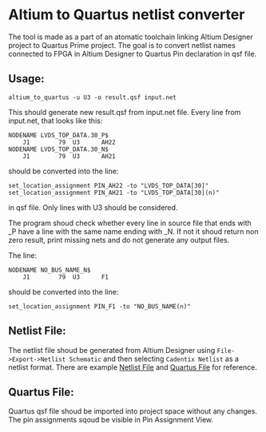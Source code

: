 Altium to Quartus netlist converter
===================================

The tool is made as a part of an atomatic toolchain linking Altium Designer project to Quartus Prime project. The goal is to convert netlist names connected to FPGA in Altium Designer to Quartus Pin declaration in qsf file.

## Usage:

`altium_to_quartus -u U3 -o result.qsf input.net` 

This should generate new result.qsf from input.net file. Every line from input.net, that looks like this:

```
NODENAME LVDS_TOP_DATA.30_P$
    J1        79  U3      AH22
NODENAME LVDS_TOP_DATA.30_N$
    J1        79  U3      AH21
```

should be converted into the line:

```
set_location_assignment PIN_AH22 -to "LVDS_TOP_DATA[30]"
set_location_assignment PIN_AH21 -to "LVDS_TOP_DATA[30](n)"
```

in qsf file. Only lines with U3 should be considered. 

The program shoud check whether every line in source file that ends with _P have a line with the same name ending with _N. If not it shoud return non zero result, print missing nets and do not generate any output files.

The line:

```
NODENAME NO_BUS_NAME_N$
    J1        79  U3      F1
```

should be converted into the line:

```
set_location_assignment PIN_F1 -to "NO_BUS_NAME(n)"
```

## Netlist File:

The netlist file shoud be generated from Altium Designer using `File->Export->Netlist Schematic` and then selecting `Cadentix Netlist` as a netlist format. There are example [Netlist File](doc/input.net) and [Quartus File](doc/result.qsf) for reference.

## Quartus File:

Quartus qsf file shoud be imported into project space without any changes. The pin assignments sqoud be visible in Pin Assignment View.